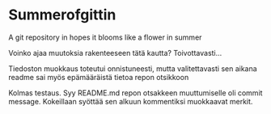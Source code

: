 # Summerofgittin
A git repository in hopes it blooms like a flower in summer

Voinko ajaa muutoksia rakenteeseen tätä kautta? Toivottavasti...

Tiedoston muokkaus toteutui onnistuneesti, mutta valitettavasti sen aikana readme sai myös epämääräistä tietoa repon otsikkoon

Kolmas testaus. Syy README.md repon otsakkeen muuttumiselle oli commit message. Kokeillaan syöttää sen alkuun kommentiksi muokkaavat merkit.
